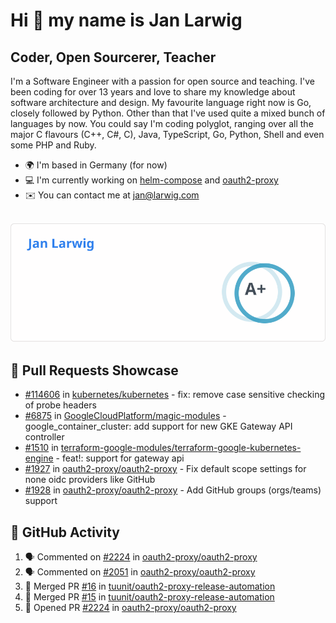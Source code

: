 # Hi 👋 my name is Jan Larwig

## Coder, Open Sourcerer, Teacher

I'm a Software Engineer with a passion for open source and teaching. I've been coding for over 13 years and love to share my knowledge about software architecture and design. My favourite language right now is Go, closely followed by Python. Other than that I've used quite a mixed bunch of languages by now. You could say I'm coding polyglot, ranging over all the major C flavours (C++, C#, C), Java, TypeScript, Go, Python, Shell and even some PHP and Ruby.

- 🌍 I'm based in Germany (for now)
- 💻 I'm currently working on [helm-compose](https://seacrew.github.io/helm-compose/) and [oauth2-proxy](https://github.com/oauth2-proxy/oauth2-proxy)
- ✉️ You can contact me at [jan@larwig.com](mailto:jan@larwig.com)

<br>

<a href="https://github.com/anuraghazra/github-readme-stats">
  <picture>
    <source
      srcset="https://raw.githubusercontent.com/tuunit/tuunit/main/general_dark.svg" 
      media="(prefers-color-scheme: dark)" 
    />
    <source
      srcset="https://raw.githubusercontent.com/tuunit/tuunit/main/general_light.svg" 
      media="(prefers-color-scheme: light), (prefers-color-scheme: no-preference)" 
    />
    <img src="https://raw.githubusercontent.com/tuunit/tuunit/main/general_light.svg" />
  </picture>
</a>

## 🔧 Pull Requests Showcase

- [#114606](https://github.com/kubernetes/kubernetes/issues/114606) in [kubernetes/kubernetes](https://github.com/kubernetes/kubernetes) - fix: remove case sensitive checking of probe headers
- [#6875](https://github.com/GoogleCloudPlatform/magic-modules/pull/6875) in [GoogleCloudPlatform/magic-modules](https://github.com/GoogleCloudPlatform/magic-modules) - google_container_cluster: add support for new GKE Gateway API controller
- [#1510](https://github.com/terraform-google-modules/terraform-google-kubernetes-engine/pull/1510) in [terraform-google-modules/terraform-google-kubernetes-engine](https://github.com/terraform-google-modules/terraform-google-kubernetes-engine) - feat!: support for gateway api
- [#1927](https://github.com/oauth2-proxy/oauth2-proxy/issues/1927) in [oauth2-proxy/oauth2-proxy](https://github.com/oauth2-proxy/oauth2-proxy) - Fix default scope settings for none oidc providers like GitHub
- [#1928](https://github.com/oauth2-proxy/oauth2-proxy/issues/1928) in [oauth2-proxy/oauth2-proxy](https://github.com/oauth2-proxy/oauth2-proxy) - Add GitHub groups (orgs/teams) support

## 🔔 GitHub Activity

<!--START_SECTION:activity-->
1. 🗣 Commented on [#2224](https://github.com/oauth2-proxy/oauth2-proxy/pull/2224#issuecomment-1708624438) in [oauth2-proxy/oauth2-proxy](https://github.com/oauth2-proxy/oauth2-proxy)
2. 🗣 Commented on [#2051](https://github.com/oauth2-proxy/oauth2-proxy/issues/2051#issuecomment-1708622501) in [oauth2-proxy/oauth2-proxy](https://github.com/oauth2-proxy/oauth2-proxy)
3. 🎉 Merged PR [#16](https://github.com/tuunit/oauth2-proxy-release-automation/pull/16) in [tuunit/oauth2-proxy-release-automation](https://github.com/tuunit/oauth2-proxy-release-automation)
4. 🎉 Merged PR [#15](https://github.com/tuunit/oauth2-proxy-release-automation/pull/15) in [tuunit/oauth2-proxy-release-automation](https://github.com/tuunit/oauth2-proxy-release-automation)
5. 💪 Opened PR [#2224](https://github.com/oauth2-proxy/oauth2-proxy/pull/2224) in [oauth2-proxy/oauth2-proxy](https://github.com/oauth2-proxy/oauth2-proxy)
<!--END_SECTION:activity-->
